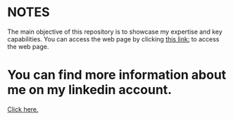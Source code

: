 # NOTES

The main objective of this repository is to showcase my expertise and key capabilities.
You can access the web page by clicking [this link:](https://bryndelltorio.github.io/online-profile/) to access the web page.

# You can find more information about me on my linkedin account.
[Click here.](https://www.linkedin.com/in/bryndell-torio-b3202a119/)
